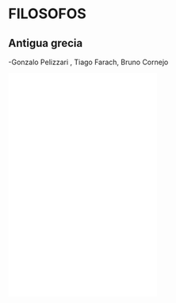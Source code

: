 # FILOSOFOS
## Antigua grecia
-Gonzalo Pelizzari , Tiago Farach, Bruno Cornejo

![pitagoras](./pitagoras.md)
![parmenides](./Parmenides.md)
![tales](./Tales.md)

